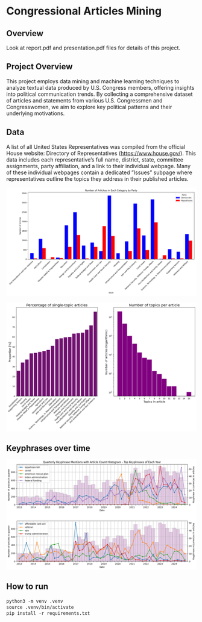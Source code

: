 # Congressional Articles Mining

## Overview
Look at report.pdf and presentation.pdf files for details of this project.

## Project Overview 
This project employs data mining and machine learning techniques to analyze textual data produced
by U.S. Congress members, offering insights into political communication trends. By collecting a
comprehensive dataset of articles and statements from various U.S. Congressmen and Congresswomen,
we aim to explore key political patterns and their underlying motivations.

## Data

A list of all United States Representatives was compiled from the official House website: Directory of Representatives (https://www.house.gov/). This data includes each representative’s full name, district, state, committee assignments, party affiliation, and a link to their individual webpage. Many of these individual webpages contain a dedicated ”Issues” subpage where representatives outline the topics they address in their
published articles.

![Articles per issue](./charts/articles_per_issue.png)

![Topics](./charts/topics_general.png)

## Keyphrases over time

![Keyphrase occurence](./charts/keyphrase_occurrences.png)


## How to run
```
python3 -m venv .venv
source .venv/bin/activate
pip install -r requirements.txt
```

